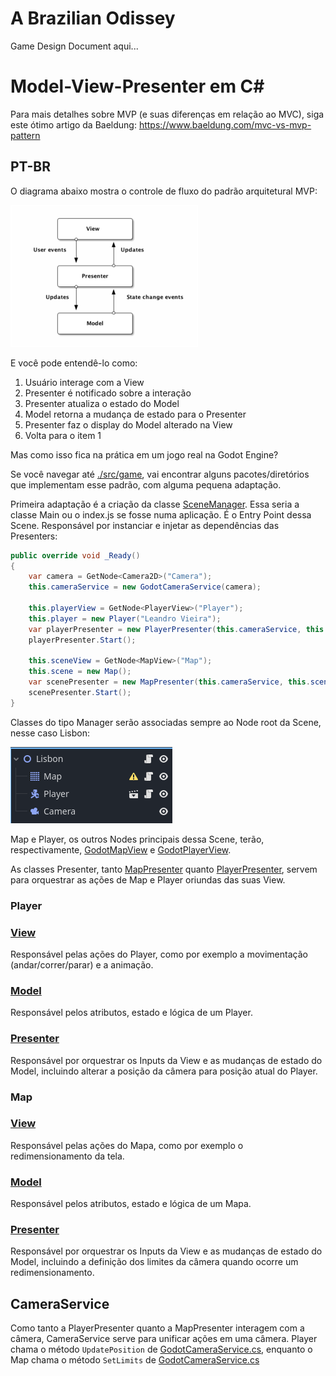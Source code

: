 # A Brazilian Odissey

Game Design Document aqui...

# Model-View-Presenter em C#

Para mais detalhes sobre MVP (e suas diferenças em relação ao MVC), siga este ótimo artigo da Baeldung: https://www.baeldung.com/mvc-vs-mvp-pattern

## PT-BR

O diagrama abaixo mostra o controle de fluxo do padrão arquitetural MVP:

![MVP](./images/mvp-300x227-1.webp)

E você pode entendê-lo como:

1. Usuário interage com a View
2. Presenter é notificado sobre a interação
3. Presenter atualiza o estado do Model
4. Model retorna a mudança de estado para o Presenter
5. Presenter faz o display do Model alterado na View
6. Volta para o item 1

Mas como isso fica na prática em um jogo real na Godot Engine?

Se você navegar até [./src/game](./src/game), vai encontrar alguns pacotes/diretórios que implementam esse padrão, com alguma pequena adaptação.

Primeira adaptação é a criação da classe [SceneManager](./src/game/manager/SceneManager.cs). Essa seria a classe Main ou o index.js se fosse numa aplicação. É o Entry Point dessa Scene. Responsável por instanciar e injetar as dependências das Presenters:

```csharp
public override void _Ready()
{
    var camera = GetNode<Camera2D>("Camera");
    this.cameraService = new GodotCameraService(camera);

    this.playerView = GetNode<PlayerView>("Player");
    this.player = new Player("Leandro Vieira");
    var playerPresenter = new PlayerPresenter(this.cameraService, this.player, this.playerView);
    playerPresenter.Start();
    
    this.sceneView = GetNode<MapView>("Map");
    this.scene = new Map();
    var scenePresenter = new MapPresenter(this.cameraService, this.scene, this.sceneView);
    scenePresenter.Start();
}
```

Classes do tipo Manager serão associadas sempre ao Node root da Scene, nesse caso Lisbon:

![Scene](./images/scene.png)

Map e Player, os outros Nodes principais dessa Scene, terão, respectivamente, [GodotMapView](./src/game/view/GodotMapView.cs) e [GodotPlayerView](./src/game/view/GodotPlayerView.cs).

As classes Presenter, tanto [MapPresenter](./src/game/presenter/MapPresenter.cs) quanto [PlayerPresenter](./src/game/presenter/PlayerPresenter.cs), servem para orquestrar as ações de Map e Player oriundas das suas View.

### Player

### [View](./src/game/view/GodotPlayerView.cs)

Responsável pelas ações do Player, como por exemplo a movimentação (andar/correr/parar) e a animação.

### [Model](./src/game/model/Player.cs)

Responsável pelos atributos, estado e lógica de um Player.

### [Presenter](./src/game/presenter/PlayerPresenter.cs)

Responsável por orquestrar os Inputs da View e as mudanças de estado do Model, incluindo alterar a posição da câmera para posição atual do Player.

### Map

### [View](./src/game/view/GodotMapView.cs)

Responsável pelas ações do Mapa, como por exemplo o redimensionamento da tela.

### [Model](./src/game/model/Map.cs)

Responsável pelos atributos, estado e lógica de um Mapa.

### [Presenter](./src/game/presenter/MapPresenter.cs)

Responsável por orquestrar os Inputs da View e as mudanças de estado do Model, incluindo a definição dos limites da câmera quando ocorre um redimensionamento.

## CameraService

Como tanto a PlayerPresenter quanto a MapPresenter interagem com a câmera, CameraService serve para unificar ações em uma câmera. Player chama o método `UpdatePosition` de [GodotCameraService.cs](./src/game/service/GodotCameraService.cs), enquanto o Map chama o método `SetLimits` de [GodotCameraService.cs](./src/game/service/GodotCameraService.cs)
